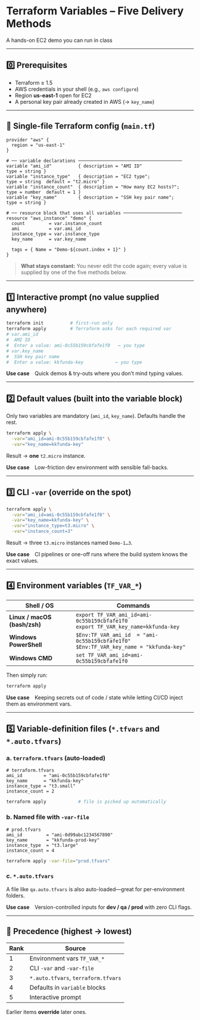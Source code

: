 # Terraform Variables – **Five Delivery Methods**  
A hands-on EC2 demo you can run in class

---

## 0️⃣ Prerequisites
* Terraform ≥ 1.5  
* AWS credentials in your shell (e.g., `aws configure`)  
* Region **us-east-1** open for EC2  
* A personal key pair already created in AWS (→ `key_name`)

---

## 📂 Single-file Terraform config (`main.tf`)

```hcl
provider "aws" {
  region = "us-east-1"
}

# ── variable declarations ───────────────────────────────────────
variable "ami_id"          { description = "AMI ID"                type = string }
variable "instance_type"   { description = "EC2 type";             type = string  default = "t2.micro" }
variable "instance_count"  { description = "How many EC2 hosts?";  type = number  default = 1 }
variable "key_name"        { description = "SSH key pair name";    type = string }

# ── resource block that uses all variables ──────────────────────
resource "aws_instance" "demo" {
  count         = var.instance_count
  ami           = var.ami_id
  instance_type = var.instance_type
  key_name      = var.key_name

  tags = { Name = "Demo-${count.index + 1}" }
}
````

> **What stays constant:**
> You never edit the code again; every value is supplied by one of the five
> methods below.

---

## 1️⃣ Interactive prompt (no value supplied anywhere)

```bash
terraform init          # first-run only
terraform apply         # Terraform asks for each required var
# var.ami_id
#  AMI ID
#  Enter a value: ami-0c55b159cbfafe1f0   ← you type
# var.key_name
#  SSH key pair name
#  Enter a value: kkfunda-key            ← you type
```

**Use case** Quick demos & try-outs where you don’t mind typing values.

---

## 2️⃣ Default values (built into the variable block)

Only two variables are mandatory (`ami_id`, `key_name`).
Defaults handle the rest.

```bash
terraform apply \
  -var="ami_id=ami-0c55b159cbfafe1f0" \
  -var="key_name=kkfunda-key"
```

Result → **one** `t2.micro` instance.

**Use case** Low-friction dev environment with sensible fall-backs.

---

## 3️⃣ CLI `-var` (override on the spot)

```bash
terraform apply \
  -var="ami_id=ami-0c55b159cbfafe1f0" \
  -var="key_name=kkfunda-key" \
  -var="instance_type=t3.micro" \
  -var="instance_count=3"
```

Result → three `t3.micro` instances named `Demo-1…3`.

**Use case** CI pipelines or one-off runs where the build system knows the
exact values.

---

## 4️⃣ Environment variables (`TF_VAR_*`)

| Shell / OS                   | Commands                                                                                  |
| ---------------------------- | ----------------------------------------------------------------------------------------- |
| **Linux / macOS (bash/zsh)** | `export TF_VAR_ami_id=ami-0c55b159cbfafe1f0`<br>`export TF_VAR_key_name=kkfunda-key`      |
| **Windows PowerShell**       | `$Env:TF_VAR_ami_id  = "ami-0c55b159cbfafe1f0"`<br>`$Env:TF_VAR_key_name = "kkfunda-key"` |
| **Windows CMD**              | `set TF_VAR_ami_id=ami-0c55b159cbfafe1f0`                                                 |

Then simply run:

```bash
terraform apply
```

**Use case** Keeping secrets out of code / state while letting CI/CD inject
them as environment vars.

---

## 5️⃣ Variable-definition files (`*.tfvars` and `*.auto.tfvars`)

### a. `terraform.tfvars` (auto-loaded)

```hcl
# terraform.tfvars
ami_id        = "ami-0c55b159cbfafe1f0"
key_name      = "kkfunda-key"
instance_type = "t3.small"
instance_count = 2
```

```bash
terraform apply            # file is picked up automatically
```

### b. Named file with `-var-file`

```hcl
# prod.tfvars
ami_id         = "ami-0d99abc1234567890"
key_name       = "kkfunda-prod-key"
instance_type  = "t3.large"
instance_count = 4
```

```bash
terraform apply -var-file="prod.tfvars"
```

### c. `*.auto.tfvars`

A file like `qa.auto.tfvars` is also auto-loaded—great for per-environment
folders.

**Use case** Version-controlled inputs for **dev / qa / prod** with zero CLI
flags.

---

## 🏅 Precedence (highest → lowest)

| Rank | Source                              |
| ---- | ----------------------------------- |
| 1    | Environment vars `TF_VAR_*`         |
| 2    | CLI `-var` and `-var-file`          |
| 3    | `*.auto.tfvars`, `terraform.tfvars` |
| 4    | Defaults in `variable` blocks       |
| 5    | Interactive prompt                  |

Earlier items **override** later ones.

